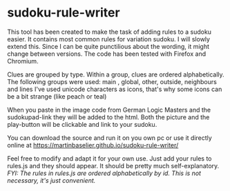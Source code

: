 # sudoku-rule-writer

This tool has been created to make the task of adding rules to a sudoku easier. It contains most common rules for variation sudoku. I will slowly extend this. Since I can be quite punctilious about the wording, it might change between versions. The code has been tested with Firefox and Chromium. 

Clues are grouped by type. Within a group, clues are ordered alphabetically. The following groups were used: main , global, other, outside, neighbours and lines
I've used unicode characters as icons, that's why some icons can be a bit strange (like peach or teal)

When you paste in the image code from German Logic Masters and the sudokupad-link they will be added to the html. Both the picture and the play-button will be clickable and link to your sudoku.

You can download the source and run it on you own pc or use it directly online at https://martinbaselier.github.io/sudoku-rule-writer/

Feel free to modify and adapt it for your own use. Just add your rules to rules.js and they should appear. It should be pretty much self-explanatory. <i>FYI: The rules in rules.js are ordered alphabetically by id. This is not necessary, it's just convenient.</i>
